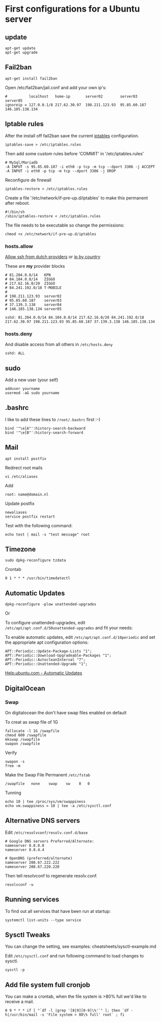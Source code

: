 # First configurations for a Ubuntu server

## update

    apt-get update
    apt-get upgrade

## Fail2ban

    apt-get install fail2ban

Open /etc/fail2ban/jail.conf and add your own ip's:

    #          localhost   home-ip       server02        server03      server05
    ignoreip = 127.0.0.1/8 217.62.30.97  198.211.123.93  95.85.60.187  146.185.138.134

## Iptable rules

After the install off fail2ban save the current [iptables](https://wiki.debian.org/iptables) configuration.

    iptables-save > /etc/iptables.rules

Then add some custom rules before 'COMMIT' in '/etc/iptables.rules'

    # MySql/Mariadb
    -A INPUT -s 95.85.60.187 -i eth0 -p tcp -m tcp --dport 3306 -j ACCEPT
    -A INPUT -i eth0 -p tcp -m tcp --dport 3306 -j DROP

Reconfigure de firewall

    iptables-restore < /etc/iptables.rules

Create a file '/etc/network/if-pre-up.d/iptables' to make this permanent after reboot.

    #!/bin/sh
    /sbin/iptables-restore < /etc/iptables.rules

The file needs to be executable so change the permissions:

    chmod +x /etc/network/if-pre-up.d/iptables

### hosts.allow

[Allow ssh from dutch providers](http://nirsoft.net/countryip/nl.html) or [ip by country](https://www.ip2location.com/blockvisitorsbycountry.aspx)

These are **my** provider blocks

    # 81.204.0.0/14   KPN
    # 84.104.0.0/14   ZIGGO
    # 217.62.16.0/20  ZIGGO
    # 84.241.192.0/18 T-MOBILE
    #
    # 198.211.123.93  server02
    # 95.85.60.187    server03
    # 37.139.3.138    server04
    # 146.185.138.134 server05

    sshd: 81.204.0.0/14 84.104.0.0/14 217.62.16.0/20 84.241.192.0/18 217.62.30.97 198.211.123.93 95.85.60.187 37.139.3.138 146.185.138.134


### hosts.deny

And disable access from all others in `/etc/hosts.deny`

    sshd: ALL

## sudo

Add a new user (your self)

    adduser yourname
    usermod -aG sudo yourname

## .bashrc

I like to add these lines to `/root/.bashrc` first :-)

    bind '"\e[A"':history-search-backward
    bind '"\e[B"':history-search-forward

## Mail

    apt install postfix

Redirect root mails

    vi /etc/aliases

Add

    root: name@domain.nl

Update postfix

    newaliases
    service postfix restart

Test with the following command:

    echo test | mail -s "test message" root

## Timezone

    sudo dpkg-reconfigure tzdata

Crontab

    0 1 * * * /usr/bin/timedatectl

## Automatic Updates

    dpkg-reconfigure -plow unattended-upgrades

Or

To configure unattended-upgrades, edit `/etc/apt/apt.conf.d/50unattended-upgrades` and fit your needs:

To enable automatic updates, edit `/etc/apt/apt.conf.d/10periodic` and set the appropriate apt configuration options:

    APT::Periodic::Update-Package-Lists "1";
    APT::Periodic::Download-Upgradeable-Packages "1";
    APT::Periodic::AutocleanInterval "7";
    APT::Periodic::Unattended-Upgrade "1";

[Help.ubuntu.com - Automatic Updates](https://help.ubuntu.com/14.04/serverguide/automatic-updates.html)

## DigitalOcean

### Swap

On digitalocean the don't have swap files enabled on default

To creat as swap file of 1G

    fallocate -l 1G /swapfile
    chmod 600 /swapfile
    mkswap /swapfile
    swapon /swapfile

Verify

    swapon -s
    free -m

Make the Swap File Permanent `/etc/fstab`

    /swapfile   none    swap    sw    0   0

Tunning

    echo 10 | tee /proc/sys/vm/swappiness
    echo vm.swappiness = 10 | tee -a /etc/sysctl.conf


## Alternative DNS servers

Edit `/etc/resolvconf/resolv.conf.d/base`

    # Google DNS servers Preferred/Alternate:
    nameserver 8.8.8.8
    nameserver 8.8.4.4

    # OpenDNS (preferred/alternate)
    nameserver 208.67.222.222
    nameserver 208.67.220.220

Then tell resolvconf to regenerate resolv.conf.

    resolvconf -u

## Running services

To find out all services that have been run at startup:

    systemctl list-units --type service

## Sysctl Tweaks

You can change the setting, see examples: cheatsheets/sysctl-example.md

Edit `/etc/sysctl.conf` and run following command to load changes to sysctl.

    sysctl -p

## Add file system full cronjob

You can make a crontab, when the file system is >80% full we'd like to receive a mail.

    0 9 * * * if [ "`df -l |grep '[8|9][0-9]\%'`" ]; then `df -h|/usr/bin/mail -s 'File system > 80\% full' root` ; fi


